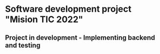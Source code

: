 # Software development project "Mision TIC 2022"
## Project in development - Implementing backend and testing



